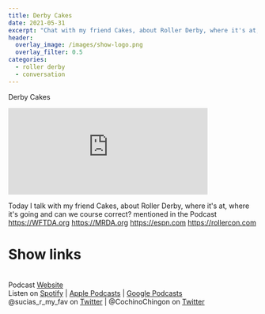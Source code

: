 ```yaml
---
title: Derby Cakes
date: 2021-05-31
excerpt: "Chat with my friend Cakes, about Roller Derby, where it's at, where it's going and can we course correct"
header:
  overlay_image: /images/show-logo.png
  overlay_filter: 0.5
categories:
  - roller derby
  - conversation
---
```


Derby Cakes

<iframe src="https://open.spotify.com/embed-podcast/episode/5cQ1MIKq7BNzIAuq8JlDza" width="80%" height="175" frameborder="0" allowtransparency="true" allow="encrypted-media"></iframe>

Today I talk with my friend Cakes, about Roller Derby, where it's at, where it's going and can we course correct? mentioned in the Podcast https://WFTDA.org https://MRDA.org https://espn.com https://rollercon.com

# Show links

<br> Podcast [Website](https://sucias.xyz)<a href='https://sucias.xyz'><i class='fas fa-link'></i></a>
<br> Listen on [Spotify](https://open.spotify.com/show/3XjoipCU3QzeIaQAAQpBdW)<a href='https://open.spotify.com/show/3XjoipCU3QzeIaQAAQpBdW'><i class='fab fa-spotify'></i></a> | [Apple Podcasts](https://podcasts.apple.com/us/podcast/sucias-are-my-favorite/id1548173787)<i class='fas fa-podcast'></i> | [Google Podcasts](https://podcasts.google.com/feed/aHR0cHM6Ly9hbmNob3IuZm0vcy80MjI0YzYzYy9wb2RjYXN0L3Jzcw)<a href='https://podcasts.google.com/feed/aHR0cHM6Ly9hbmNob3IuZm0vcy80MjI0YzYzYy9wb2RjYXN0L3Jzcw'><i class='fab fa-google-play'></i></a>
<br> @sucias_r_my_fav on [Twitter](https://twitter.com/sucias_r_my_fav)<a href='https://twitter.com/sucias_r_my_fav'><i class='fab fa-twitter'></i></a> | @CochinoChingon on [Twitter](https://twitter.com/cochinochingon)<a href='https://twitter.com/cochinochingon'><i class='fab fa-twitter'></i></a>

